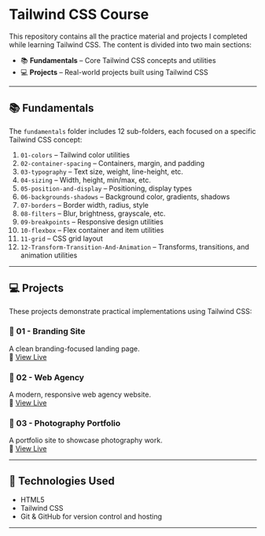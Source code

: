 # Tailwind CSS Course

This repository contains all the practice material and projects I completed while learning Tailwind CSS. The content is divided into two main sections:

- 📚 **Fundamentals** – Core Tailwind CSS concepts and utilities  
- 💻 **Projects** – Real-world projects built using Tailwind CSS  

---

## 📚 Fundamentals

The `fundamentals` folder includes 12 sub-folders, each focused on a specific Tailwind CSS concept:

1. `01-colors` – Tailwind color utilities  
2. `02-container-spacing` – Containers, margin, and padding  
3. `03-typography` – Text size, weight, line-height, etc.  
4. `04-sizing` – Width, height, min/max, etc.  
5. `05-position-and-display` – Positioning, display types  
6. `06-backgrounds-shadows` – Background color, gradients, shadows  
7. `07-borders` – Border width, radius, style  
8. `08-filters` – Blur, brightness, grayscale, etc.  
9. `09-breakpoints` – Responsive design utilities  
10. `10-flexbox` – Flex container and item utilities  
11. `11-grid` – CSS grid layout  
12. `12-Transform-Transition-And-Animation` – Transforms, transitions, and animation utilities  

---

## 💻 Projects

These projects demonstrate practical implementations using Tailwind CSS:

### 🔷 01 - Branding Site  
A clean branding-focused landing page.  
🔗 [View Live](https://your-branding-site-link.com)

### 🏢 02 - Web Agency  
A modern, responsive web agency website.  
🔗 [View Live](https://your-web-agency-link.com)

### 📸 03 - Photography Portfolio  
A portfolio site to showcase photography work.  
🔗 [View Live](https://your-photography-site-link.com)

---

## 🚀 Technologies Used

- HTML5  
- Tailwind CSS  
- Git & GitHub for version control and hosting  

---

